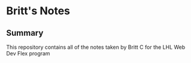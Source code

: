 # Britt's Notes

## Summary

This repository contains all of the notes taken by Britt C for the LHL Web Dev Flex program
